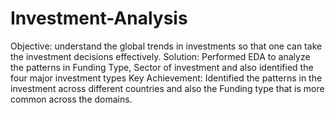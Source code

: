 # Investment-Analysis
Objective: understand the global trends in investments so that one can take the investment decisions effectively.
Solution: Performed EDA to analyze the patterns in Funding Type, Sector of investment and also identified the four major investment types 
Key Achievement: Identified the patterns in the investment across different countries and also the Funding type that is more common across the domains. 
